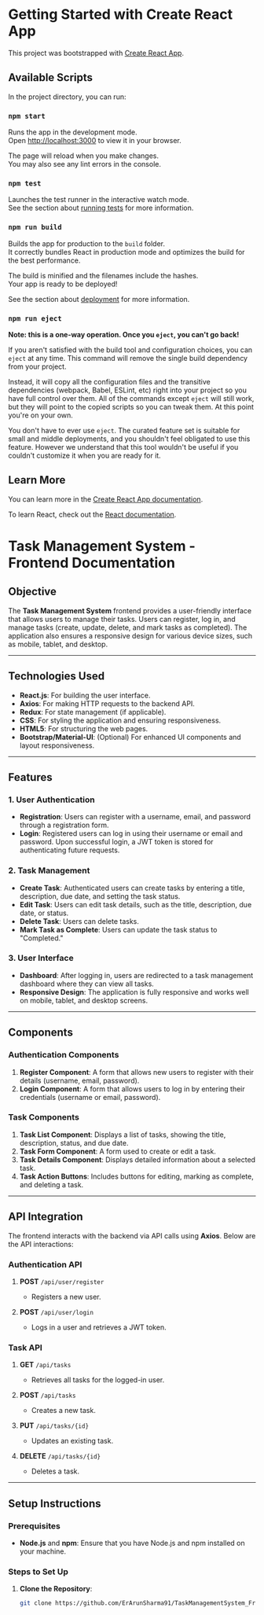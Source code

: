 # Getting Started with Create React App

This project was bootstrapped with [Create React App](https://github.com/facebook/create-react-app).

## Available Scripts

In the project directory, you can run:

### `npm start`

Runs the app in the development mode.\
Open [http://localhost:3000](http://localhost:3000) to view it in your browser.

The page will reload when you make changes.\
You may also see any lint errors in the console.

### `npm test`

Launches the test runner in the interactive watch mode.\
See the section about [running tests](https://facebook.github.io/create-react-app/docs/running-tests) for more information.

### `npm run build`

Builds the app for production to the `build` folder.\
It correctly bundles React in production mode and optimizes the build for the best performance.

The build is minified and the filenames include the hashes.\
Your app is ready to be deployed!

See the section about [deployment](https://facebook.github.io/create-react-app/docs/deployment) for more information.

### `npm run eject`

**Note: this is a one-way operation. Once you `eject`, you can't go back!**

If you aren't satisfied with the build tool and configuration choices, you can `eject` at any time. This command will remove the single build dependency from your project.

Instead, it will copy all the configuration files and the transitive dependencies (webpack, Babel, ESLint, etc) right into your project so you have full control over them. All of the commands except `eject` will still work, but they will point to the copied scripts so you can tweak them. At this point you're on your own.

You don't have to ever use `eject`. The curated feature set is suitable for small and middle deployments, and you shouldn't feel obligated to use this feature. However we understand that this tool wouldn't be useful if you couldn't customize it when you are ready for it.

## Learn More

You can learn more in the [Create React App documentation](https://facebook.github.io/create-react-app/docs/getting-started).

To learn React, check out the [React documentation](https://reactjs.org/).

# Task Management System - Frontend Documentation

## Objective

The **Task Management System** frontend provides a user-friendly interface that allows users to manage their tasks. Users can register, log in, and manage tasks (create, update, delete, and mark tasks as completed). The application also ensures a responsive design for various device sizes, such as mobile, tablet, and desktop.

---

## Technologies Used

- **React.js**: For building the user interface.
- **Axios**: For making HTTP requests to the backend API.
- **Redux**: For state management (if applicable).
- **CSS**: For styling the application and ensuring responsiveness.
- **HTML5**: For structuring the web pages.
- **Bootstrap/Material-UI**: (Optional) For enhanced UI components and layout responsiveness.

---

## Features

### 1. **User Authentication**

- **Registration**: Users can register with a username, email, and password through a registration form.
- **Login**: Registered users can log in using their username or email and password. Upon successful login, a JWT token is stored for authenticating future requests.

### 2. **Task Management**

- **Create Task**: Authenticated users can create tasks by entering a title, description, due date, and setting the task status.
- **Edit Task**: Users can edit task details, such as the title, description, due date, or status.
- **Delete Task**: Users can delete tasks.
- **Mark Task as Complete**: Users can update the task status to "Completed."

### 3. **User Interface**

- **Dashboard**: After logging in, users are redirected to a task management dashboard where they can view all tasks.
- **Responsive Design**: The application is fully responsive and works well on mobile, tablet, and desktop screens.

---

## Components

### **Authentication Components**

1. **Register Component**: A form that allows new users to register with their details (username, email, password).
2. **Login Component**: A form that allows users to log in by entering their credentials (username or email, password).

### **Task Components**

1. **Task List Component**: Displays a list of tasks, showing the title, description, status, and due date.
2. **Task Form Component**: A form used to create or edit a task.
3. **Task Details Component**: Displays detailed information about a selected task.
4. **Task Action Buttons**: Includes buttons for editing, marking as complete, and deleting a task.

---

## API Integration

The frontend interacts with the backend via API calls using **Axios**. Below are the API interactions:

### **Authentication API**

1. **POST** `/api/user/register`

   - Registers a new user.

2. **POST** `/api/user/login`
   - Logs in a user and retrieves a JWT token.

### **Task API**

1. **GET** `/api/tasks`

   - Retrieves all tasks for the logged-in user.

2. **POST** `/api/tasks`

   - Creates a new task.

3. **PUT** `/api/tasks/{id}`

   - Updates an existing task.

4. **DELETE** `/api/tasks/{id}`
   - Deletes a task.

---

## Setup Instructions

### Prerequisites

- **Node.js** and **npm**: Ensure that you have Node.js and npm installed on your machine.

### Steps to Set Up

1. **Clone the Repository**:
   ```bash
   git clone https://github.com/ErArunSharma91/TaskManagementSystem_Frontend.git
   ```
